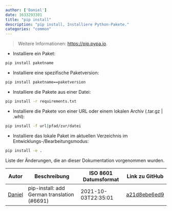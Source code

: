 ```yaml
---
author: ['Daniel']
date: 1633293301
title: "pip install"
description: "pip install, Installiere Python-Pakete."
categories: "common"
---
```

> Weitere Informationen: <https://pip.pypa.io>.

- Installiere ein Paket:

```bash
pip install paketname
```

- Installiere eine spezifische Paketversion:

```bash
pip install paketname==paketversion
```

- Installiere die Pakete aus einer Datei:

```bash
pip install -r requirements.txt
```

- Installiere die Pakete von einer URL oder einem lokalen Archiv (.tar.gz | .whl):

```bash
pip install -f url|pfad/zur/datei
```

- Installiere das lokale Paket im aktuellen Verzeichnis im Entwicklungs-/Bearbeitungsmodus:

```bash
pip install -e .
```
Liste der Änderungen, die an dieser Dokumentation vorgenommen wurden.


Autor | Beschreibung | ISO 8601 Datumsformat | Link zu GitHub
------|-----|-----|-----
[Daniel](mailto:33197631+dadav@users.noreply.github.com) | pip-install: add German translation (#6691) | 2021-10-03T22:35:01 | [a21d8ebe6ed9](https://github.com/tldr-pages/tldr/commit/a21d8ebe6ed988e6fb0e813aa6f3662448112e43)

